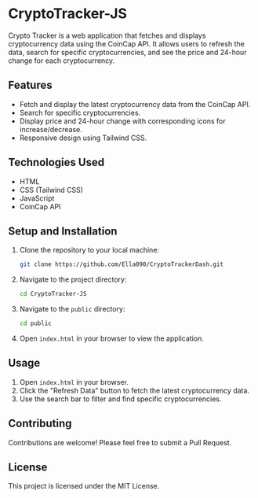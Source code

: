 # CryptoTracker-JS

Crypto Tracker is a web application that fetches and displays cryptocurrency data using the CoinCap API. It allows users to refresh the data, search for specific cryptocurrencies, and see the price and 24-hour change for each cryptocurrency.

## Features

- Fetch and display the latest cryptocurrency data from the CoinCap API.
- Search for specific cryptocurrencies.
- Display price and 24-hour change with corresponding icons for increase/decrease.
- Responsive design using Tailwind CSS.

## Technologies Used

- HTML
- CSS (Tailwind CSS)
- JavaScript
- CoinCap API

## Setup and Installation

1. Clone the repository to your local machine:

    ```bash
    git clone https://github.com/Ella090/CryptoTrackerDash.git
    ```

2. Navigate to the project directory:
    ```bash
    cd CryptoTracker-JS
    ```

3. Navigate to the `public` directory:
    ```bash
    cd public
    ```

3. Open `index.html` in your browser to view the application.



## Usage

1. Open `index.html` in your browser.
2. Click the "Refresh Data" button to fetch the latest cryptocurrency data.
3. Use the search bar to filter and find specific cryptocurrencies.

## Contributing

Contributions are welcome! Please feel free to submit a Pull Request.

## License

This project is licensed under the MIT License.
